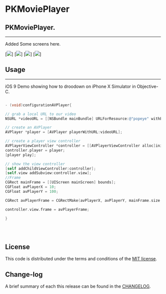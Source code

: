 
PKMoviePlayer
=========

## PKMoviePlayer.
------------
 Added Some screens here.
 
[![](https://github.com/pawankv89/PKMoviePlayer/blob/master/Screens/1.png)]
[![](https://github.com/pawankv89/PKMoviePlayer/blob/master/Screens/2.png)]
[![](https://github.com/pawankv89/PKMoviePlayer/blob/master/Screens/3.png)]
[![](https://github.com/pawankv89/PKMoviePlayer/blob/master/Screens/4.png)]

## Usage
------------
 iOS 9 Demo showing how to droodown on iPhone X Simulator in  Objective-C.


```objective-c

- (void)configurationAVPlayer{

// grab a local URL to our video
NSURL *videoURL = [[NSBundle mainBundle] URLForResource:@"popeye" withExtension:@"mp4"];

// create an AVPlayer
AVPlayer *player = [AVPlayer playerWithURL:videoURL];

// create a player view controller
AVPlayerViewController *controller = [[AVPlayerViewController alloc]init];
controller.player = player;
[player play];

// show the view controller
[self addChildViewController:controller];
[self.view addSubview:controller.view];
//Frame
CGRect mainFrame = [[UIScreen mainScreen] bounds];
CGFloat avPlayerX = 10;
CGFloat avPlayerY = 100;

CGRect avPlayerFrame = CGRectMake(avPlayerX, avPlayerY, mainFrame.size.width-2*avPlayerX, mainFrame.size.width-2*avPlayerX);

controller.view.frame = avPlayerFrame;

}


```

```objective-c




```

## License

This code is distributed under the terms and conditions of the [MIT license](LICENSE).

## Change-log

A brief summary of each this release can be found in the [CHANGELOG](CHANGELOG.mdown). 

